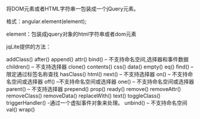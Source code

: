 将DOM元素或者HTML字符串一包装成一个jQuery元素。

格式：angular.element(element);

element：包装成jquery对象的html字符串或者dom元素

jqLite提供的方法：

addClass()
after()
append()
attr()
bind() – 不支持命名空间,选择器和事件数据
children() – 不支持选择器
clone()
contents()
css()
data()
empty()
eq()
find() – 限定通过标签名称查找
hasClass()
html()
next() – 不支持选择器
on() – 不支持命名空间或选择器
off() –不支持命名空间或选择器
one() – 不支持命名空间或选择器
parent() – 不支持选择器
prepend()
prop()
ready()
remove()
removeAttr()
removeClass()
removeData()
replaceWith()
text()
toggleClass()
triggerHandler() -通过一个虚拟事件对象来处理。
unbind() – 不支持命名空间
val()
wrap()